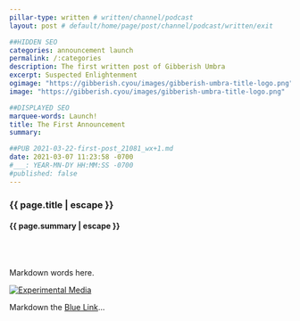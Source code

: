 ```yaml
---
pillar-type: written # written/channel/podcast
layout: post # default/home/page/post/channel/podcast/written/exit

##HIDDEN SEO
categories: announcement launch
permalink: /:categories
description: The first written post of Gibberish Umbra
excerpt: Suspected Enlightenment
ogimage: "https://gibberish.cyou/images/gibberish-umbra-title-logo.png"
image: "https://gibberish.cyou/images/gibberish-umbra-title-logo.png"

##DISPLAYED SEO
marquee-words: Launch!
title: The First Announcement
summary: 

##PUB 2021-03-22-first-post_21081_wx+1.md
date: 2021-03-07 11:23:58 -0700
#___: YEAR-MN-DY HH:MM:SS -0700
#published: false
---
```

<h3 class="post-title">{{ page.title | escape }}</h3>
<h4 class="post-title">{{ page.summary | escape }}</h4><br><br>

Markdown words here.

[![Experimental Media](https://img.youtube.com/vi/mUCuTO-vktc/0.jpg)](https://www.youtube.com/watch?v=mUCuTO-vktc "Blower Fan Ambient Sleeping Noise")

Markdown the [Blue Link](http://gibberish.cyou)...